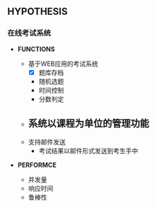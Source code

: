 ## HYPOTHESIS
### 在线考试系统

- **FUNCTIONS**
	- 基于WEB应用的考试系统
		- [x] 题库存档
		- 随机选题
		- 时间控制
		- 分数判定
	- 系统以课程为单位的管理功能
		- 
	- 支持邮件发送
		- 考试结果以邮件形式发送到考生手中 

- **PERFORMCE**
	- 并发量
	- 响应时间
	- 鲁棒性